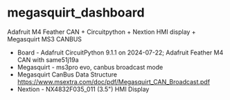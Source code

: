 # megasquirt_dashboard
Adafruit M4 Feather CAN + Circuitpython + Nextion HMI display + Megasquirt MS3 CANBUS
- Board - Adafruit CircuitPython 9.1.1 on 2024-07-22; Adafruit Feather M4 CAN with same51j19a
- Megasquirt - ms3pro evo, canbus broadcast mode
- Megasquirt CanBus Data Structure https://www.msextra.com/doc/pdf/Megasquirt_CAN_Broadcast.pdf
- Nextion - NX4832F035_011 (3.5") HMI Display
